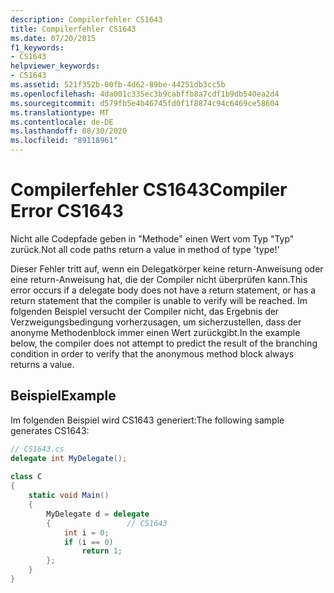 ```yaml
---
description: Compilerfehler CS1643
title: Compilerfehler CS1643
ms.date: 07/20/2015
f1_keywords:
- CS1643
helpviewer_keywords:
- CS1643
ms.assetid: 521f352b-00fb-4d62-89be-44251db3cc5b
ms.openlocfilehash: 4da001c335ec3b9cabffb8a7cdf1b9db540ea2d4
ms.sourcegitcommit: d579fb5e4b46745fd0f1f8874c94c6469ce58604
ms.translationtype: MT
ms.contentlocale: de-DE
ms.lasthandoff: 08/30/2020
ms.locfileid: "89118961"
---
```

# <a name="compiler-error-cs1643"></a><span data-ttu-id="c5acd-103">Compilerfehler CS1643</span><span class="sxs-lookup"><span data-stu-id="c5acd-103">Compiler Error CS1643</span></span>
<span data-ttu-id="c5acd-104">Nicht alle Codepfade geben in "Methode" einen Wert vom Typ "Typ" zurück.</span><span class="sxs-lookup"><span data-stu-id="c5acd-104">Not all code paths return a value in method of type 'type!'</span></span>  
  
 <span data-ttu-id="c5acd-105">Dieser Fehler tritt auf, wenn ein Delegatkörper keine return-Anweisung oder eine return-Anweisung hat, die der Compiler nicht überprüfen kann.</span><span class="sxs-lookup"><span data-stu-id="c5acd-105">This error occurs if a delegate body does not have a return statement, or has a return statement that the compiler is unable to verify will be reached.</span></span> <span data-ttu-id="c5acd-106">Im folgenden Beispiel versucht der Compiler nicht, das Ergebnis der Verzweigungsbedingung vorherzusagen, um sicherzustellen, dass der anonyme Methodenblock immer einen Wert zurückgibt.</span><span class="sxs-lookup"><span data-stu-id="c5acd-106">In the example below, the compiler does not attempt to predict the result of the branching condition in order to verify that the anonymous method block always returns a value.</span></span>  
  
## <a name="example"></a><span data-ttu-id="c5acd-107">Beispiel</span><span class="sxs-lookup"><span data-stu-id="c5acd-107">Example</span></span>  
 <span data-ttu-id="c5acd-108">Im folgenden Beispiel wird CS1643 generiert:</span><span class="sxs-lookup"><span data-stu-id="c5acd-108">The following sample generates CS1643:</span></span>  
  
```csharp  
// CS1643.cs  
delegate int MyDelegate();  
  
class C  
{  
    static void Main()  
    {  
        MyDelegate d = delegate  
        {                 // CS1643  
            int i = 0;  
            if (i == 0)  
                return 1;  
        };  
    }  
}  
```
